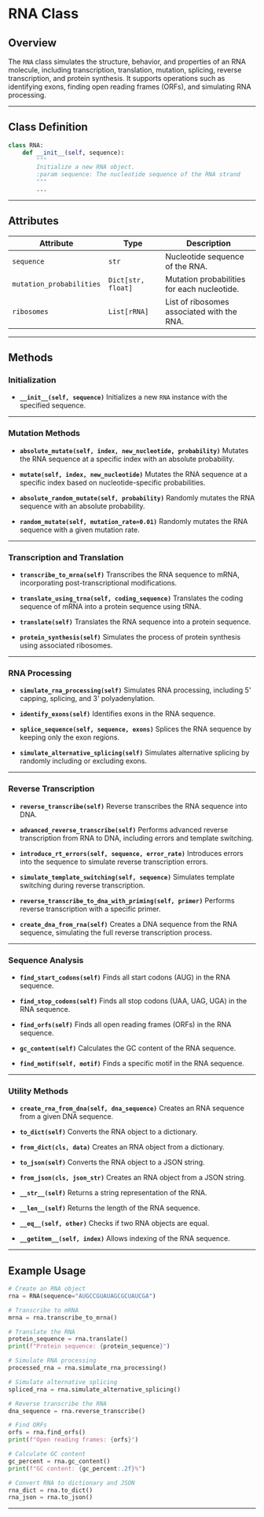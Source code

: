 # RNA Class

## Overview
The `RNA` class simulates the structure, behavior, and properties of an RNA molecule, including transcription, translation, mutation, splicing, reverse transcription, and protein synthesis. It supports operations such as identifying exons, finding open reading frames (ORFs), and simulating RNA processing.

---

## Class Definition

```python
class RNA:
    def __init__(self, sequence):
        """
        Initialize a new RNA object.
        :param sequence: The nucleotide sequence of the RNA strand
        """
        ...
```

---

## Attributes

| Attribute | Type | Description |
|-----------|------|-------------|
| `sequence` | `str` | Nucleotide sequence of the RNA. |
| `mutation_probabilities` | `Dict[str, float]` | Mutation probabilities for each nucleotide. |
| `ribosomes` | `List[rRNA]` | List of ribosomes associated with the RNA. |

---

## Methods

### Initialization
- **`__init__(self, sequence)`**
  Initializes a new `RNA` instance with the specified sequence.

---

### Mutation Methods
- **`absolute_mutate(self, index, new_nucleotide, probability)`**
  Mutates the RNA sequence at a specific index with an absolute probability.

- **`mutate(self, index, new_nucleotide)`**
  Mutates the RNA sequence at a specific index based on nucleotide-specific probabilities.

- **`absolute_random_mutate(self, probability)`**
  Randomly mutates the RNA sequence with an absolute probability.

- **`random_mutate(self, mutation_rate=0.01)`**
  Randomly mutates the RNA sequence with a given mutation rate.

---

### Transcription and Translation
- **`transcribe_to_mrna(self)`**
  Transcribes the RNA sequence to mRNA, incorporating post-transcriptional modifications.

- **`translate_using_trna(self, coding_sequence)`**
  Translates the coding sequence of mRNA into a protein sequence using tRNA.

- **`translate(self)`**
  Translates the RNA sequence into a protein sequence.

- **`protein_synthesis(self)`**
  Simulates the process of protein synthesis using associated ribosomes.

---

### RNA Processing
- **`simulate_rna_processing(self)`**
  Simulates RNA processing, including 5' capping, splicing, and 3' polyadenylation.

- **`identify_exons(self)`**
  Identifies exons in the RNA sequence.

- **`splice_sequence(self, sequence, exons)`**
  Splices the RNA sequence by keeping only the exon regions.

- **`simulate_alternative_splicing(self)`**
  Simulates alternative splicing by randomly including or excluding exons.

---

### Reverse Transcription
- **`reverse_transcribe(self)`**
  Reverse transcribes the RNA sequence into DNA.

- **`advanced_reverse_transcribe(self)`**
  Performs advanced reverse transcription from RNA to DNA, including errors and template switching.

- **`introduce_rt_errors(self, sequence, error_rate)`**
  Introduces errors into the sequence to simulate reverse transcription errors.

- **`simulate_template_switching(self, sequence)`**
  Simulates template switching during reverse transcription.

- **`reverse_transcribe_to_dna_with_priming(self, primer)`**
  Performs reverse transcription with a specific primer.

- **`create_dna_from_rna(self)`**
  Creates a DNA sequence from the RNA sequence, simulating the full reverse transcription process.

---

### Sequence Analysis
- **`find_start_codons(self)`**
  Finds all start codons (AUG) in the RNA sequence.

- **`find_stop_codons(self)`**
  Finds all stop codons (UAA, UAG, UGA) in the RNA sequence.

- **`find_orfs(self)`**
  Finds all open reading frames (ORFs) in the RNA sequence.

- **`gc_content(self)`**
  Calculates the GC content of the RNA sequence.

- **`find_motif(self, motif)`**
  Finds a specific motif in the RNA sequence.

---

### Utility Methods
- **`create_rna_from_dna(self, dna_sequence)`**
  Creates an RNA sequence from a given DNA sequence.

- **`to_dict(self)`**
  Converts the RNA object to a dictionary.

- **`from_dict(cls, data)`**
  Creates an RNA object from a dictionary.

- **`to_json(self)`**
  Converts the RNA object to a JSON string.

- **`from_json(cls, json_str)`**
  Creates an RNA object from a JSON string.

- **`__str__(self)`**
  Returns a string representation of the RNA.

- **`__len__(self)`**
  Returns the length of the RNA sequence.

- **`__eq__(self, other)`**
  Checks if two RNA objects are equal.

- **`__getitem__(self, index)`**
  Allows indexing of the RNA sequence.

---

## Example Usage

```python
# Create an RNA object
rna = RNA(sequence="AUGCCGUAUAGCGCUAUCGA")

# Transcribe to mRNA
mrna = rna.transcribe_to_mrna()

# Translate the RNA
protein_sequence = rna.translate()
print(f"Protein sequence: {protein_sequence}")

# Simulate RNA processing
processed_rna = rna.simulate_rna_processing()

# Simulate alternative splicing
spliced_rna = rna.simulate_alternative_splicing()

# Reverse transcribe the RNA
dna_sequence = rna.reverse_transcribe()

# Find ORFs
orfs = rna.find_orfs()
print(f"Open reading frames: {orfs}")

# Calculate GC content
gc_percent = rna.gc_content()
print(f"GC content: {gc_percent:.2f}%")

# Convert RNA to dictionary and JSON
rna_dict = rna.to_dict()
rna_json = rna.to_json()
```

---
